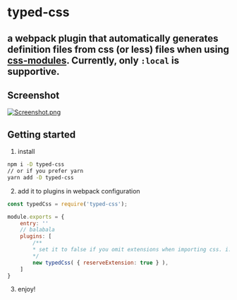 # typed-css
## a webpack plugin that automatically generates definition files from css (or less) files when using [css-modules](https://github.com/css-modules/css-modules). Currently, only `:local` is supportive.

## Screenshot
[![Screenshot.png](https://s8.postimg.org/8j703536t/1490534341_1.png)](https://s8.postimg.org/8j703536t/1490534341_1.png)

## Getting started
1. install
``` bash
npm i -D typed-css
// or if you prefer yarn
yarn add -D typed-css
```

2. add it to plugins in webpack configuration
```javascript
const typedCss = require('typed-css');

module.exports = {
    entry: ''
    // balabala
    plugins: [
        /**
        * set it to false if you omit extensions when importing css. i.e. you use `require('myStyle')` instead of `require('myStyle.css')` 
        */
        new typedCss( { reserveExtension: true } ),
    ]
}

```

3. enjoy!